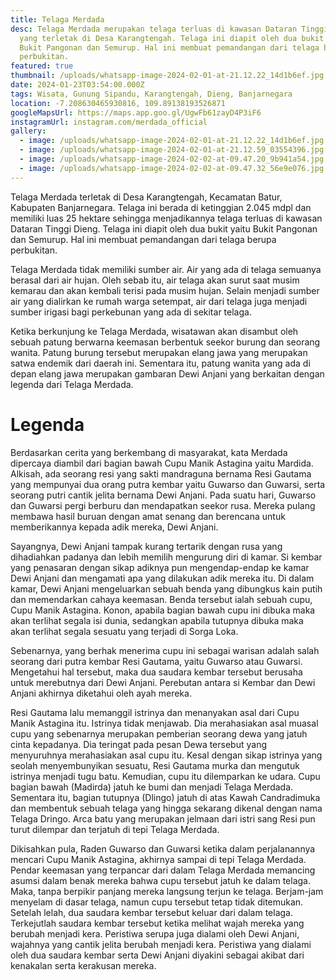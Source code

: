 ```yaml
---
title: Telaga Merdada
desc: Telaga Merdada merupakan telaga terluas di kawasan Dataran Tinggi Dieng
  yang terletak di Desa Karangtengah. Telaga ini diapit oleh dua bukit yaitu
  Bukit Pangonan dan Semurup. Hal ini membuat pemandangan dari telaga berupa
  perbukitan.
featured: true
thumbnail: /uploads/whatsapp-image-2024-02-01-at-21.12.22_14d1b6ef.jpg
date: 2024-01-23T03:54:00.000Z
tags: Wisata, Gunung Sipandu, Karangtengah, Dieng, Banjarnegara
location: -7.208630465930816, 109.89138193526871
googleMapsUrl: https://maps.app.goo.gl/UgwFb61zayD4P3iF6
instagramUrl: instagram.com/merdada_official
gallery:
  - image: /uploads/whatsapp-image-2024-02-01-at-21.12.22_14d1b6ef.jpg
  - image: /uploads/whatsapp-image-2024-02-01-at-21.12.59_03554396.jpg
  - image: /uploads/whatsapp-image-2024-02-02-at-09.47.20_9b941a54.jpg
  - image: /uploads/whatsapp-image-2024-02-02-at-09.47.32_56e9e076.jpg
---
```

Telaga Merdada terletak di Desa Karangtengah, Kecamatan Batur, Kabupaten Banjarnegara. Telaga ini berada di ketinggian 2.045 mdpl dan memiliki luas 25 hektare sehingga menjadikannya telaga terluas di kawasan Dataran Tinggi Dieng. Telaga ini diapit oleh dua bukit yaitu Bukit Pangonan dan Semurup. Hal ini membuat pemandangan dari telaga berupa perbukitan. 

Telaga Merdada tidak memiliki sumber air. Air yang ada di telaga semuanya berasal dari air hujan. Oleh sebab itu, air telaga akan surut saat musim kemarau dan akan kembali terisi pada musim hujan. Selain menjadi sumber air yang dialirkan ke rumah warga setempat, air dari telaga juga menjadi sumber irigasi bagi perkebunan yang ada di sekitar telaga. 

Ketika berkunjung ke Telaga Merdada, wisatawan akan disambut oleh sebuah patung berwarna keemasan berbentuk seekor burung dan seorang wanita. Patung burung tersebut merupakan elang jawa yang merupakan satwa endemik dari daerah ini. Sementara itu, patung wanita yang ada di depan elang jawa merupakan gambaran Dewi Anjani yang berkaitan dengan legenda dari Telaga Merdada.  

# **Legenda**

Berdasarkan cerita yang berkembang di masyarakat, kata Merdada dipercaya diambil dari bagian bawah Cupu Manik Astagina yaitu Mardida. Alkisah, ada seorang resi yang sakti mandraguna bernama Resi Gautama yang mempunyai dua orang putra kembar yaitu Guwarso dan Guwarsi, serta seorang putri cantik jelita bernama Dewi Anjani. Pada suatu hari, Guwarso dan Guwarsi pergi berburu dan mendapatkan seekor rusa. Mereka pulang membawa hasil buruan dengan amat senang dan berencana untuk memberikannya kepada adik mereka, Dewi Anjani. 

Sayangnya, Dewi Anjani tampak kurang tertarik dengan rusa yang dihadiahkan padanya dan lebih memilih mengurung diri di kamar. Si kembar yang penasaran dengan sikap adiknya pun mengendap-endap ke kamar Dewi Anjani dan mengamati apa yang dilakukan adik mereka itu. Di dalam kamar, Dewi Anjani mengeluarkan sebuah benda yang dibungkus kain putih dan memendarkan cahaya keemasan. Benda tersebut ialah sebuah cupu, Cupu Manik Astagina. Konon, apabila bagian bawah cupu ini dibuka maka akan terlihat segala isi dunia, sedangkan apabila tutupnya dibuka maka akan terlihat segala sesuatu yang terjadi di Sorga Loka.

Sebenarnya, yang berhak menerima cupu ini sebagai warisan adalah salah seorang dari putra kembar Resi Gautama, yaitu Guwarso atau Guwarsi. Mengetahui hal tersebut, maka dua saudara kembar tersebut berusaha untuk merebutnya dari Dewi Anjani. Perebutan antara si Kembar dan Dewi Anjani akhirnya diketahui oleh ayah mereka. 

Resi Gautama lalu memanggil istrinya dan menanyakan asal dari Cupu Manik Astagina itu. Istrinya tidak menjawab. Dia merahasiakan asal muasal cupu yang sebenarnya merupakan pemberian seorang dewa yang jatuh cinta kepadanya. Dia teringat pada pesan Dewa tersebut  yang menyuruhnya merahasiakan asal cupu itu. Kesal dengan sikap istrinya yang seolah menyembunyikan sesuatu, Resi Gautama murka dan mengutuk istrinya menjadi tugu batu. Kemudian, cupu itu dilemparkan ke udara. Cupu bagian bawah (Madirda) jatuh ke bumi dan menjadi Telaga Merdada. Sementara itu, bagian tutupnya (Dlingo) jatuh di atas Kawah Candradimuka dan membentuk sebuah telaga yang hingga sekarang dikenal dengan nama Telaga Dringo. Arca batu yang merupakan jelmaan dari istri sang Resi pun turut dilempar dan terjatuh di tepi Telaga Merdada.

Dikisahkan pula, Raden Guwarso dan Guwarsi ketika dalam perjalanannya mencari Cupu Manik Astagina, akhirnya sampai di tepi Telaga Merdada. Pendar keemasan yang terpancar dari dalam Telaga Merdada memancing asumsi dalam benak mereka bahwa cupu tersebut jatuh ke dalam telaga. Maka, tanpa berpikir panjang mereka langsung terjun ke telaga. Berjam-jam menyelam di dasar telaga, namun cupu tersebut  tetap tidak ditemukan. Setelah lelah, dua saudara kembar tersebut keluar dari dalam telaga. Terkejutlah saudara kembar tersebut ketika melihat wajah mereka yang berubah menjadi kera. Peristiwa serupa juga dialami oleh Dewi Anjani, wajahnya yang cantik jelita berubah menjadi kera. Peristiwa yang dialami oleh dua saudara kembar serta Dewi Anjani diyakini sebagai akibat dari kenakalan serta kerakusan mereka.
